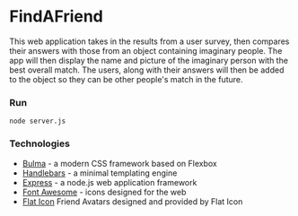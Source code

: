 # FindAFriend

This web application takes in the results from a user survey, then compares their answers with those from an object containing imaginary people. The app will then display the name and picture of the imaginary person with the best overall match. The users, along with their answers will then be added to the object so they can be other people's match in the future.


### Run
`node server.js`

### Technologies 

* <a href="https://bulma.io/">Bulma</a> - a modern CSS framework based on Flexbox <br>
* <a href="https://handlebarsjs.com/">Handlebars</a> - a minimal templating engine <br>
* <a href="https://expressjs.com/">Express</a> - a node.js web application framework <br>
* <a href="https://fontawesome.com/">Font Awesome</a> - icons designed for the web <br>
* <a href="https://www.flaticon.com/">Flat Icon</a> Friend Avatars designed and provided by Flat Icon <br>

<br>




